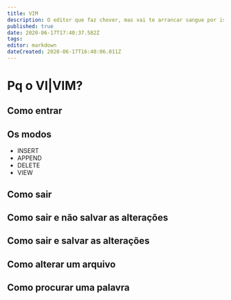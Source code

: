 ```yaml
---
title: VIM
description: O editor que faz chover, mas vai te arrancar sangue por isso
published: true
date: 2020-06-17T17:40:37.582Z
tags: 
editor: markdown
dateCreated: 2020-06-17T16:40:06.011Z
---
```


# Pq o VI|VIM?
## Como entrar
## Os modos
 - INSERT
 - APPEND
 - DELETE
 - VIEW
## Como sair
## Como sair e **não salvar** as alterações
## Como sair e **salvar** as alterações
## Como alterar um arquivo
## Como procurar uma palavra